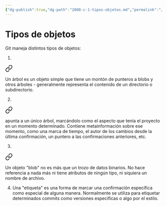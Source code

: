 ```yaml
---
{"dg-publish":true,"dg-path":"2008-c-1-tipos-objetos.md","permalink":"/2008-c-1-tipos-objetos/"}
---
```


# Tipos de objetos
Git maneja distintos tipos de objetos:

1.  
<div class="transclusion internal-embed is-loaded"><a class="markdown-embed-link" href="/thesaurus/2008-c-1-a-tree/#576af4" aria-label="Open link"><svg xmlns="http://www.w3.org/2000/svg" width="24" height="24" viewBox="0 0 24 24" fill="none" stroke="currentColor" stroke-width="2" stroke-linecap="round" stroke-linejoin="round" class="svg-icon lucide-link"><path d="M10 13a5 5 0 0 0 7.54.54l3-3a5 5 0 0 0-7.07-7.07l-1.72 1.71"></path><path d="M14 11a5 5 0 0 0-7.54-.54l-3 3a5 5 0 0 0 7.07 7.07l1.71-1.71"></path></svg></a><div class="markdown-embed">



Un árbol es un objeto simple que tiene un montón de punteros a blobs y otros árboles - generalmente representa el contenido de un directorio o subdirectorio. 

</div></div>
 
2.  
<div class="transclusion internal-embed is-loaded"><a class="markdown-embed-link" href="/thesaurus/2008-c-1-b-commit/#51a2dd" aria-label="Open link"><svg xmlns="http://www.w3.org/2000/svg" width="24" height="24" viewBox="0 0 24 24" fill="none" stroke="currentColor" stroke-width="2" stroke-linecap="round" stroke-linejoin="round" class="svg-icon lucide-link"><path d="M10 13a5 5 0 0 0 7.54.54l3-3a5 5 0 0 0-7.07-7.07l-1.72 1.71"></path><path d="M14 11a5 5 0 0 0-7.54-.54l-3 3a5 5 0 0 0 7.07 7.07l1.71-1.71"></path></svg></a><div class="markdown-embed">



apunta a un único árbol, marcándolo como el aspecto que tenía el proyecto en un momento determinado. Contiene metainformación sobre ese momento, como una marca de tiempo, el autor de los cambios desde la última confirmación, un puntero a las confirmaciones anteriores, etc. 

</div></div>

3. 
<div class="transclusion internal-embed is-loaded"><a class="markdown-embed-link" href="/thesaurus/2008-c-1-c-blob/#99d1e0" aria-label="Open link"><svg xmlns="http://www.w3.org/2000/svg" width="24" height="24" viewBox="0 0 24 24" fill="none" stroke="currentColor" stroke-width="2" stroke-linecap="round" stroke-linejoin="round" class="svg-icon lucide-link"><path d="M10 13a5 5 0 0 0 7.54.54l3-3a5 5 0 0 0-7.07-7.07l-1.72 1.71"></path><path d="M14 11a5 5 0 0 0-7.54-.54l-3 3a5 5 0 0 0 7.07 7.07l1.71-1.71"></path></svg></a><div class="markdown-embed">



Un objeto "blob" no es más que un trozo de datos binarios. No hace referencia a nada más ni tiene atributos de ningún tipo, ni siquiera un nombre de archivo. 

</div></div>

4. Una "etiqueta" es una forma de marcar una confirmación específica como especial de alguna manera. Normalmente se utiliza para etiquetar determinados commits como versiones específicas o algo por el estilo.
 